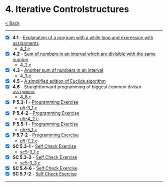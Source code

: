 # 4. Iterative Controlstructures

[< Back](../README.md)

---

- [x] **4.1** - [Explanation of a program with a while loop and expression with assignments](./4_1.md)
  - [4_1.c](./4_1.c)
- [x] **4.2** - [Sum of numbers in an interval which are divisible with the same number](./4_2.md)
  - [4_2.c](./4_2.c)
- [x] **4.3** - [Another sum of numbers in an interval](./4_3.md)
  - [4_3.c](./4_3.c)
- [x] **4.5** - [A simplified edition of Euclids algorithm](./4_5.md)
- [x] **4.6** - Straightforward programming of biggest common divisor [`assignment`](../assignments/assignment4.md)
  - [4_6.c](./4_6.c)
- [x] **P 5.3-1** - [Programming Exercise](./p5-4_2.md)
  - [p5-3_1.c](./p5-3_1.c)
- [x] **P 5.4-2** - [Programming Exercise](./p5-4_2.md)
  - [p5-4_2.c](./p5-4_2.c)
- [x] **P 5.5-1** - [Programming Exercise](./p5-5_1.md)
  - [p5-5_1.c](./p5-5_1.c)
- [x] **P 5.7-2** - [Programming Exercise](./p5-7_2.md)
  - [p5-7_2.c](./p5-7_2.c)
- [x] **SC 5.3-1** - [Self Check Exercise](./sc5-3_1.md)
  - [sc5-3_1.c](./sc5-3_1.c)
- [x] **SC 5.3-3** - [Self Check Exercise](./sc5-3_3.md)
  - [sc5-3_3.c](./sc5-3_3.c)
- [x] **SC 5.4-6** - [Self Check Exercise](./sc5-4_6.md)
- [x] **SC 5.7-2** - [Self Check Exercise](./sc5-7_2.md)

---

